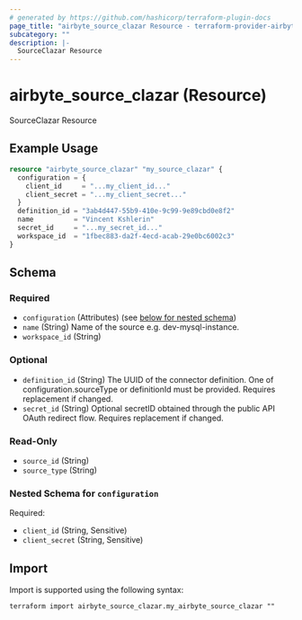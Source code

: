 ```yaml
---
# generated by https://github.com/hashicorp/terraform-plugin-docs
page_title: "airbyte_source_clazar Resource - terraform-provider-airbyte"
subcategory: ""
description: |-
  SourceClazar Resource
---
```


# airbyte_source_clazar (Resource)

SourceClazar Resource

## Example Usage

```terraform
resource "airbyte_source_clazar" "my_source_clazar" {
  configuration = {
    client_id     = "...my_client_id..."
    client_secret = "...my_client_secret..."
  }
  definition_id = "3ab4d447-55b9-410e-9c99-9e89cbd0e8f2"
  name          = "Vincent Kshlerin"
  secret_id     = "...my_secret_id..."
  workspace_id  = "1fbec883-da2f-4ecd-acab-29e0bc6002c3"
}
```

<!-- schema generated by tfplugindocs -->
## Schema

### Required

- `configuration` (Attributes) (see [below for nested schema](#nestedatt--configuration))
- `name` (String) Name of the source e.g. dev-mysql-instance.
- `workspace_id` (String)

### Optional

- `definition_id` (String) The UUID of the connector definition. One of configuration.sourceType or definitionId must be provided. Requires replacement if changed.
- `secret_id` (String) Optional secretID obtained through the public API OAuth redirect flow. Requires replacement if changed.

### Read-Only

- `source_id` (String)
- `source_type` (String)

<a id="nestedatt--configuration"></a>
### Nested Schema for `configuration`

Required:

- `client_id` (String, Sensitive)
- `client_secret` (String, Sensitive)

## Import

Import is supported using the following syntax:

```shell
terraform import airbyte_source_clazar.my_airbyte_source_clazar ""
```

